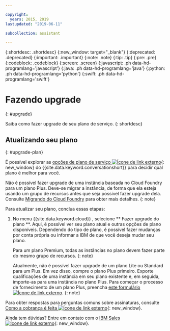 ```yaml
---

copyright:
  years: 2015, 2019
lastupdated: "2019-06-11"

subcollection: assistant

---
```


{:shortdesc: .shortdesc}
{:new_window: target="_blank"}
{:deprecated: .deprecated}
{:important: .important}
{:note: .note}
{:tip: .tip}
{:pre: .pre}
{:codeblock: .codeblock}
{:screen: .screen}
{:javascript: .ph data-hd-programlang='javascript'}
{:java: .ph data-hd-programlang='java'}
{:python: .ph data-hd-programlang='python'}
{:swift: .ph data-hd-programlang='swift'}

# Fazendo upgrade
{: #upgrade}

Saiba como fazer upgrade de seu plano de serviço.
{: shortdesc}

## Atualizando seu plano
{: #upgrade-plan}

É possível explorar as [opções de plano de serviço ![Ícone de link externo](../../icons/launch-glyph.svg "Ícone de link externo")](https://www.ibm.com/cloud/watson-assistant/pricing/){: new_window} do {{site.data.keyword.conversationshort}} para decidir qual plano é melhor para você.

Não é possível fazer upgrade de uma instância baseada no Cloud Foundry para um plano Plus. Deve-se migrar a instância, de forma que ela esteja usando um grupo de recursos antes que seja possível fazer upgrade dela. Consulte [Migrando do Cloud Foundry](/docs/services/watson?topic=watson-migrate) para obter mais detalhes.
{: note}

Para atualizar seu plano, conclua essas etapas:

1.  No menu  {{site.data.keyword.cloud}} , selecione  ** Fazer upgrade do plano **.
    Aqui, é possível ver seu plano atual e outras opções de plano disponíveis. Dependendo do tipo de plano, é possível fazer mudanças por conta própria ou informar a IBM de que você deseja mudar seu plano.

    Para um plano Premium, todas as instâncias no plano devem fazer parte do mesmo grupo de recursos.
    {: note} 

    Atualmente, não é possível fazer upgrade de um plano Lite ou Standard para um Plus. Em vez disso, compre o plano Plus primeiro. Exporte qualificações de uma instância em seu plano existente e, em seguida, importe-as para uma instância no plano Plus. Para começar o processo de fornecimento de um plano Plus, preencha [este formulário ![Ícone de link externo](../../icons/launch-glyph.svg "Ícone de link externo")](https://ibm.biz/contact-WA-plus).
    {: note}

Para obter respostas para perguntas comuns sobre assinaturas, consulte [Como a cobrança é feita ![Ícone de link externo](../../icons/launch-glyph.svg "Ícone de link externo")](/docs/billing-usage?topic=billing-usage-charges){: new_window}.

Ainda tem dúvidas? Entre em contato com o [IBM Sales ![Ícone de link externo](../../icons/launch-glyph.svg "Ícone de link externo")](https://www.ibm.com/account/reg/us-en/subscribe?formid=urx-20970){: new_window}.
